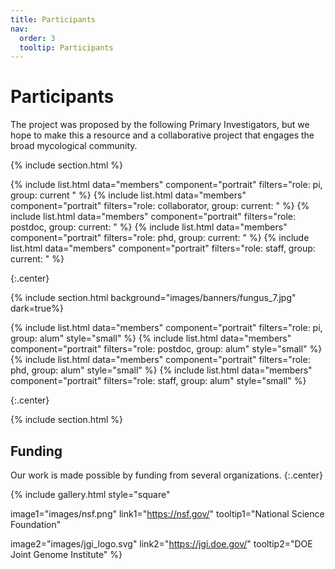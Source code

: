 ```yaml
---
title: Participants
nav:
  order: 3
  tooltip: Participants
---
```


# <i class="fas fa-users"></i>Participants

The project was proposed by the following Primary Investigators, but we hope to make this a resource and a collaborative project that engages the broad mycological community.

{% include section.html %}

{% include list.html data="members" component="portrait" filters="role: pi, group: current " %}
{% include list.html data="members" component="portrait" filters="role: collaborator, group: current: " %}
{% include list.html data="members" component="portrait" filters="role: postdoc, group: current: " %}
{% include list.html data="members" component="portrait" filters="role: phd, group: current: " %}
{% include list.html data="members" component="portrait" filters="role: staff, group: current: " %}

{:.center}

{% include section.html background="images/banners/fungus_7.jpg" dark=true%}


{% include list.html data="members" component="portrait" filters="role: pi, group: alum" style="small" %}
{% include list.html data="members" component="portrait" filters="role: postdoc, group: alum" style="small" %}
{% include list.html data="members" component="portrait" filters="role: phd, group: alum" style="small" %}
{% include list.html data="members" component="portrait" filters="role: staff, group: alum" style="small" %}


{:.center}

{% include section.html %}

## Funding

Our work is made possible by funding from several organizations.
{:.center}

{%
  include gallery.html
  style="square"

  image1="images/nsf.png"
  link1="https://nsf.gov/"
  tooltip1="National Science Foundation"

  image2="images/jgi_logo.svg"
  link2="https://jgi.doe.gov/"
  tooltip2="DOE Joint Genome Institute"
%}
